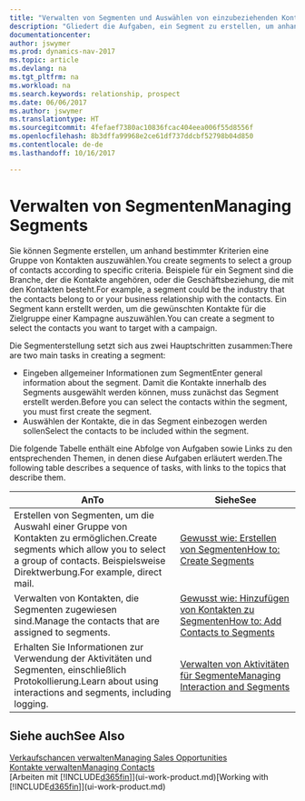 ```yaml
---
title: "Verwalten von Segmenten und Auswählen von einzubeziehenden Kontakten"
description: "Gliedert die Aufgaben, ein Segment zu erstellen, um anhand bestimmter Kriterien eine Gruppe von Kontakten auszuwählen, zum Beispiel Kontakte in einer Branche, die Sie anvisieren möchten."
documentationcenter: 
author: jswymer
ms.prod: dynamics-nav-2017
ms.topic: article
ms.devlang: na
ms.tgt_pltfrm: na
ms.workload: na
ms.search.keywords: relationship, prospect
ms.date: 06/06/2017
ms.author: jswymer
ms.translationtype: HT
ms.sourcegitcommit: 4fefaef7380ac10836fcac404eea006f55d8556f
ms.openlocfilehash: 8b3dffa99968e2ce61df737ddcbf52798b04d850
ms.contentlocale: de-de
ms.lasthandoff: 10/16/2017

---
```

# <a name="managing-segments"></a><span data-ttu-id="33d2b-103">Verwalten von Segmenten</span><span class="sxs-lookup"><span data-stu-id="33d2b-103">Managing Segments</span></span>
<span data-ttu-id="33d2b-104">Sie können Segmente erstellen, um anhand bestimmter Kriterien eine Gruppe von Kontakten auszuwählen.</span><span class="sxs-lookup"><span data-stu-id="33d2b-104">You create segments to select a group of contacts according to specific criteria.</span></span> <span data-ttu-id="33d2b-105">Beispiele für ein Segment sind die Branche, der die Kontakte angehören, oder die Geschäftsbeziehung, die mit den Kontakten besteht.</span><span class="sxs-lookup"><span data-stu-id="33d2b-105">For example, a segment could be the industry that the contacts belong to or your business relationship with the contacts.</span></span> <span data-ttu-id="33d2b-106">Ein Segment kann erstellt werden, um die gewünschten Kontakte für die Zielgruppe einer Kampagne auszuwählen.</span><span class="sxs-lookup"><span data-stu-id="33d2b-106">You can create a segment to select the contacts you want to target with a campaign.</span></span>

<span data-ttu-id="33d2b-107">Die Segmenterstellung setzt sich aus zwei Hauptschritten zusammen:</span><span class="sxs-lookup"><span data-stu-id="33d2b-107">There are two main tasks in creating a segment:</span></span>

* <span data-ttu-id="33d2b-108">Eingeben allgemeiner Informationen zum Segment</span><span class="sxs-lookup"><span data-stu-id="33d2b-108">Enter general information about the segment.</span></span> <span data-ttu-id="33d2b-109">Damit die Kontakte innerhalb des Segments ausgewählt werden können, muss zunächst das Segment erstellt werden.</span><span class="sxs-lookup"><span data-stu-id="33d2b-109">Before you can select the contacts within the segment, you must first create the segment.</span></span>
* <span data-ttu-id="33d2b-110">Auswählen der Kontakte, die in das Segment einbezogen werden sollen</span><span class="sxs-lookup"><span data-stu-id="33d2b-110">Select the contacts to be included within the segment.</span></span>

<span data-ttu-id="33d2b-111">Die folgende Tabelle enthält eine Abfolge von Aufgaben sowie Links zu den entsprechenden Themen, in denen diese Aufgaben erläutert werden.</span><span class="sxs-lookup"><span data-stu-id="33d2b-111">The following table describes a sequence of tasks, with links to the topics that describe them.</span></span> 

| <span data-ttu-id="33d2b-112">An</span><span class="sxs-lookup"><span data-stu-id="33d2b-112">To</span></span> | <span data-ttu-id="33d2b-113">Siehe</span><span class="sxs-lookup"><span data-stu-id="33d2b-113">See</span></span> |
| --- | --- |
| <span data-ttu-id="33d2b-114">Erstellen von Segmenten, um die Auswahl einer Gruppe von Kontakten zu ermöglichen.</span><span class="sxs-lookup"><span data-stu-id="33d2b-114">Create segments which allow you to select a group of contacts.</span></span> <span data-ttu-id="33d2b-115">Beispielsweise Direktwerbung.</span><span class="sxs-lookup"><span data-stu-id="33d2b-115">For example, direct mail.</span></span> |[<span data-ttu-id="33d2b-116">Gewusst wie: Erstellen von Segmenten</span><span class="sxs-lookup"><span data-stu-id="33d2b-116">How to: Create Segments</span></span>](marketing-how-create-segment.md) |
| <span data-ttu-id="33d2b-117">Verwalten von Kontakten, die Segmenten zugewiesen sind.</span><span class="sxs-lookup"><span data-stu-id="33d2b-117">Manage the contacts that are assigned to segments.</span></span> |[<span data-ttu-id="33d2b-118">Gewusst wie: Hinzufügen von Kontakten zu Segmenten</span><span class="sxs-lookup"><span data-stu-id="33d2b-118">How to: Add Contacts to Segments</span></span>](marketing-add-contact-segment.md) |
| <span data-ttu-id="33d2b-119">Erhalten Sie Informationen zur Verwendung der Aktivitäten und Segmenten, einschließlich Protokollierung.</span><span class="sxs-lookup"><span data-stu-id="33d2b-119">Learn about using interactions and segments, including logging.</span></span> |[<span data-ttu-id="33d2b-120">Verwalten von Aktivitäten für Segmente</span><span class="sxs-lookup"><span data-stu-id="33d2b-120">Managing Interaction and Segments</span></span>](marketing-interaction-segments.md) |

## <a name="see-also"></a><span data-ttu-id="33d2b-121">Siehe auch</span><span class="sxs-lookup"><span data-stu-id="33d2b-121">See Also</span></span>
[<span data-ttu-id="33d2b-122">Verkaufschancen verwalten</span><span class="sxs-lookup"><span data-stu-id="33d2b-122">Managing Sales Opportunities</span></span>](marketing-manage-sales-opportunities.md)  
[<span data-ttu-id="33d2b-123">Kontakte verwalten</span><span class="sxs-lookup"><span data-stu-id="33d2b-123">Managing Contacts</span></span>](marketing-contacts.md)  
<span data-ttu-id="33d2b-124">[Arbeiten mit [!INCLUDE[d365fin](includes/d365fin_md.md)]](ui-work-product.md)</span><span class="sxs-lookup"><span data-stu-id="33d2b-124">[Working with [!INCLUDE[d365fin](includes/d365fin_md.md)]](ui-work-product.md)</span></span>


